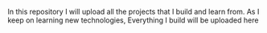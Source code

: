In this repository I will upload all the projects that I build and learn from.
As I keep on learning new technologies, Everything I build will be uploaded here

